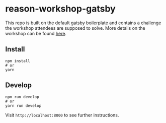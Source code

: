 # reason-workshop-gatsby

This repo is built on the default gatsby boilerplate and contains a
challenge the workshop attendees are supposed to solve. More details on
the workshop can be found [here](https://github.com/ryyppy/reason-workshop).

## Install

```
npm install
# or
yarn
```

## Develop

```
npm run develop
# or
yarn run develop
```

Visit `http://localhost:8000` to see further instructions.
